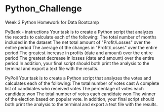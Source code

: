# Python_Challenge
Week 3 Python Homework for Data Bootcamp


PyBank - instructions
Your task is to create a Python script that analyzes the records to calculate each of the following:
The total number of months included in the dataset
The net total amount of "Profit/Losses" over the entire period
The average of the changes in "Profit/Losses" over the entire period
The greatest increase in profits (date and amount) over the entire period
The greatest decrease in losses (date and amount) over the entire period
In addition, your final script should both print the analysis to the terminal and export a text file with the results.


PyPoll
Your task is to create a Python script that analyzes the votes and calculates each of the following:
The total number of votes cast
A complete list of candidates who received votes
The percentage of votes each candidate won
The total number of votes each candidate won
The winner of the election based on popular vote.
In addition, your final script should both print the analysis to the terminal and export a text file with the results.





